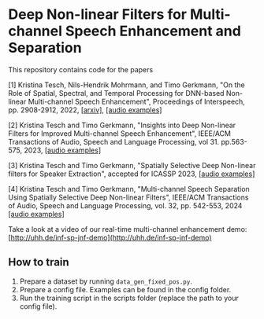 # Deep Non-linear Filters for Multi-channel Speech Enhancement and Separation

This repository contains code for the papers 

[1] Kristina Tesch, Nils-Hendrik Mohrmann, and Timo Gerkmann, "On the Role of Spatial, Spectral, and Temporal Processing for DNN-based Non-linear Multi-channel Speech Enhancement", Proceedings of Interspeech, pp. 2908-2912, 2022, [[arxiv]](https://arxiv.org/abs/2206.11181), [[audio examples]](https://www.inf.uni-hamburg.de/en/inst/ab/sp/publications/interspeech2022-deepmcfilter.html)

[2] Kristina Tesch and Timo Gerkmann, "Insights into Deep Non-linear Filters for Improved Multi-channel Speech Enhancement", IEEE/ACM Transactions of Audio, Speech and Language Processing, vol 31. pp.563-575, 2023, [[audio examples]](https://www.inf.uni-hamburg.de/en/inst/ab/sp/publications/tasl2022-deepmcfilter.html)

[3] Kristina Tesch and Timo Gerkmann, "Spatially Selective Deep Non-linear filters for Speaker Extraction", accepted for ICASSP 2023, [[audio examples]](https://www.inf.uni-hamburg.de/en/inst/ab/sp/publications/icassp2023-spatiallyselective)

[4] Kristina Tesch and Timo Gerkmann, "Multi-channel Speech Separation Using Spatially Selective Deep Non-linear Filters", IEEE/ACM Transactions of Audio, Speech and Language Processing, vol. 32, pp. 542-553, 2024 [[audio examples]](https://www.inf.uni-hamburg.de/en/inst/ab/sp/publications/tasl2023-ssf-vs-ds.html)

Take a look at a video of our real-time multi-channel enhancement demo: [http://uhh.de/inf-sp-jnf-demo](http://uhh.de/inf-sp-jnf-demo)

## How to train

1. Prepare a dataset by running ```data_gen_fixed_pos.py```.
2. Prepare a config file. Examples can be found in the config folder.
3. Run the training script in the scripts folder (replace the path to your config file). 